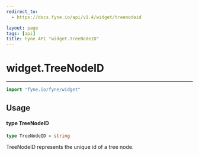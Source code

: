 ```yaml
---
redirect_to:
  - https://docs.fyne.io/api/v1.4/widget/treenodeid

layout: page
tags: [api]
title: Fyne API "widget.TreeNodeID"
---
```



# widget.TreeNodeID
---
```go
import "fyne.io/fyne/widget"
```

## Usage

#### type TreeNodeID

```go
type TreeNodeID = string
```

TreeNodeID represents the unique id of a tree node.
